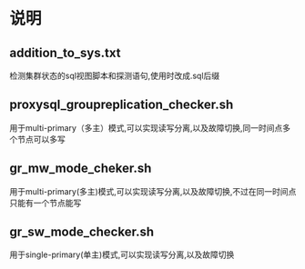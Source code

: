 # 说明
## addition_to_sys.txt
检测集群状态的sql视图脚本和探测语句,使用时改成.sql后缀
## proxysql_groupreplication_checker.sh
用于multi-primary（多主）模式,可以实现读写分离,以及故障切换,同一时间点多个节点可以多写
## gr_mw_mode_cheker.sh
用于multi-primary(多主)模式,可以实现读写分离,以及故障切换,不过在同一时间点只能有一个节点能写
## gr_sw_mode_checker.sh
用于single-primary(单主)模式,可以实现读写分离,以及故障切换
